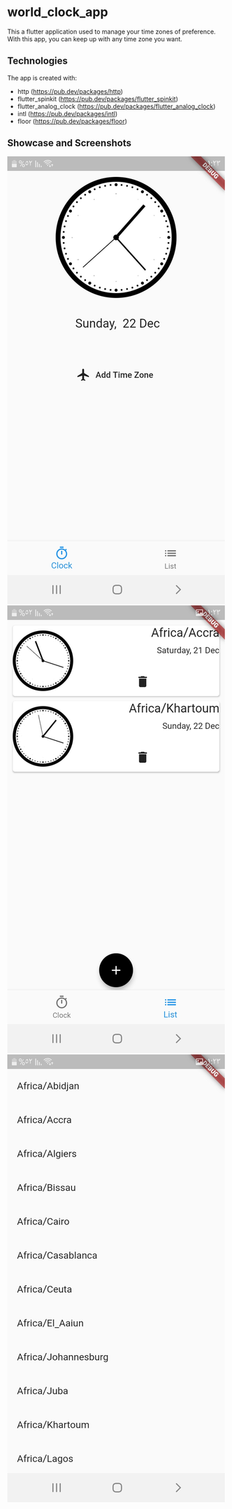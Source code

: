 # world_clock_app

This a flutter application used to manage your time zones of preference. With this app, you can keep up with any time zone you want.

## Technologies
The app is created with:
* http (https://pub.dev/packages/http)
* flutter_spinkit (https://pub.dev/packages/flutter_spinkit)
* flutter_analog_clock (https://pub.dev/packages/flutter_analog_clock)
* intl (https://pub.dev/packages/intl)
* floor (https://pub.dev/packages/floor)


## Showcase and Screenshots

![Main Screen](screenshots/home.jpg)
![Selected Time Zones](screenshots/selected.jpg)
![List](screenshots/list.jpg)

